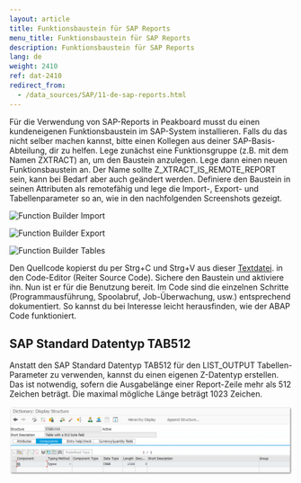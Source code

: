 ```yaml
---
layout: article
title: Funktionsbaustein für SAP Reports
menu_title: Funktionsbaustein für SAP Reports
description: Funktionsbaustein für SAP Reports
lang: de
weight: 2410
ref: dat-2410
redirect_from:
  - /data_sources/SAP/11-de-sap-reports.html
---
```


Für die Verwendung von SAP-Reports in Peakboard musst du einen kundeneigenen Funktionsbaustein im SAP-System installieren.
Falls du das nicht selber machen kannst, bitte einen Kollegen aus deiner SAP-Basis-Abteilung, dir zu helfen. Lege zunächst eine Funktionsgruppe (z.B. mit dem Namen ZXTRACT) an, um den Baustein anzulegen. Lege dann einen neuen Funktionsbaustein an. Der Name sollte Z_XTRACT_IS_REMOTE_REPORT sein, kann bei Bedarf aber auch geändert werden. Definiere den Baustein in seinen Attributen als remotefähig und lege die Import-, Export- und Tabellenparameter so an, wie in den nachfolgenden Screenshots gezeigt.

![Function Builder Import](/assets/images/data-sources/sap/report-custom-function-01.png)

![Function Builder Export](/assets/images/data-sources/sap/report-custom-function-02.png)

![Function Builder Tables](/assets/images/data-sources/sap/report-custom-function-03.png)

Den Quellcode kopierst du per Strg+C und Strg+V aus dieser [Textdatei](https://downloads.peakboard.com/download/dokumente/Z_XTRACT_IS_REMOTE_REPORT.txt). in den Code-Editor (Reiter Source Code). Sichere den Baustein und aktiviere ihn. Nun ist er für die Benutzung bereit.
Im Code sind die einzelnen Schritte (Programmausführung, Spoolabruf, Job-Überwachung, usw.) entsprechend dokumentiert. So kannst du bei Interesse leicht herausfinden, wie der ABAP Code funktioniert.

## SAP Standard Datentyp TAB512

Anstatt den SAP Standard Datentyp TAB512 für den LIST_OUTPUT Tabellen-Parameter zu verwenden, kannst du einen eigenen Z-Datentyp erstellen. Das ist notwendig, sofern die Ausgabelänge einer Report-Zeile mehr als 512 Zeichen beträgt. Die maximal mögliche Länge beträgt 1023 Zeichen.

![TAB512](/assets/images/data-sources/sap/sap-reports-tab512.png)
